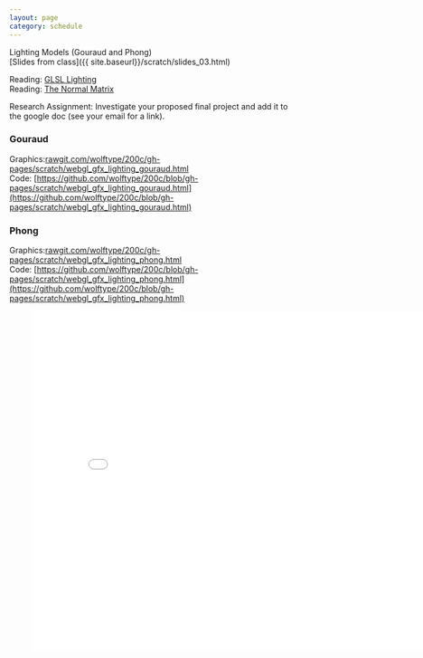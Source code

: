```yaml
---
layout: page
category: schedule
---
```


Lighting Models (Gouraud and Phong)  
[Slides from class]({{ site.baseurl}}/scratch/slides_03.html)

Reading: [GLSL Lighting](http://learnopengl.com/#!Lighting/Basic-Lighting)   
Reading: [The Normal Matrix](http://www.lighthouse3d.com/tutorials/glsl-12-tutorial/the-normal-matrix/)

Research Assignment: Investigate your proposed final project and add it to the google doc (see your email for a link).

### Gouraud 
Graphics:[rawgit.com/wolftype/200c/gh-pages/scratch/webgl_gfx_lighting_gouraud.html](rawgit.com/wolftype/200c/gh-pages/scratch/webgl_gfx_lighting_gouraud.html)  
Code: [https://github.com/wolftype/200c/blob/gh-pages/scratch/webgl_gfx_lighting_gouraud.html](https://github.com/wolftype/200c/blob/gh-pages/scratch/webgl_gfx_lighting_gouraud.html)

### Phong
Graphics:[rawgit.com/wolftype/200c/gh-pages/scratch/webgl_gfx_lighting_phong.html](rawgit.com/wolftype/200c/gh-pages/scratch/webgl_gfx_lighting_phong.html)  
Code: [https://github.com/wolftype/200c/blob/gh-pages/scratch/webgl_gfx_lighting_phong.html](https://github.com/wolftype/200c/blob/gh-pages/scratch/webgl_gfx_lighting_phong.html)

<figure>
<iframe src="{{site.baseurl}}/scratch/webgl_gfx_lighting_phong.html" 
    width="800" height="600" frameborder="0"
    scrolling="no" marginheight="0"
    marginwidth="0" ></iframe>
</figure>


